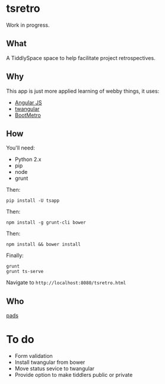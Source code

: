 # tsretro

Work in progress.

## What

A TiddlySpace space to help facilitate project retrospectives.

## Why

This app is just more applied learning of webby things, it uses:

* [Angular JS](http://angularjs.org/)
* [twangular](https://github.com/pads/twangular/)
* [BootMetro](http://aozora.github.com/bootmetro/hub.html)

## How

You'll need:

* Python 2.x
* pip
* node
* grunt

Then:

    pip install -U tsapp

Then:

    npm install -g grunt-cli bower

Then:

    npm install && bower install

Finally:

    grunt
    grunt ts-serve

Navigate to `http://localhost:8080/tsretro.html`

## Who

[pads](http://thisispads.me.uk)

# To do

* Form validation
* Install twangular from bower
* Move status sevice to twangular
* Provide option to make tiddlers public or private